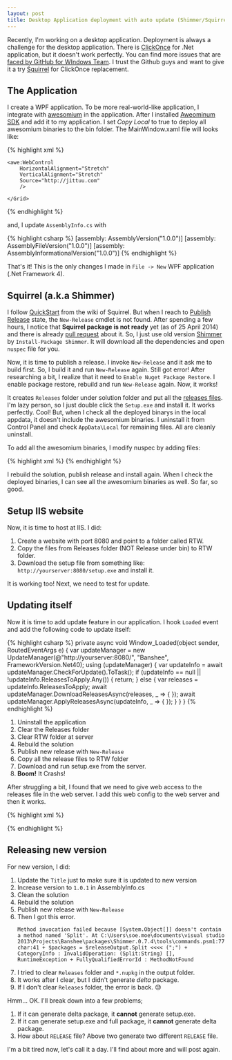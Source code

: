 ```yaml
---
layout: post
title: Desktop Application deployment with auto update (Shimmer/Squirrel) - not working (yet)
---
```


Recently, I'm working on a desktop application. Deployment is always a challenge for the desktop application. There is [ClickOnce][] for .Net application, but it doesn't work perfectly. You can find more issues that are [faced by GitHub for WIndows Team][GHFWIssues]. I trust the Github guys and want to give it a try [Squirrel][] for ClickOnce replacement.

## The Application

I create a WPF application. To be more real-world-like application, I integrate with [awesomium][] in the application. After I installed [Aweominum SDK][aweSDK] and add it to my application. I set _Copy Local_ to true to deploy all awesomium binaries to the bin folder. The MainWindow.xaml file will looks like:

{% highlight xml %}
<Window
        xmlns="http://schemas.microsoft.com/winfx/2006/xaml/presentation"
        xmlns:x="http://schemas.microsoft.com/winfx/2006/xaml"
        xmlns:awe="http://schemas.awesomium.com/winfx" x:Class="Banshee.MainWindow"
        Title="MainWindow" Height="800" Width="1024">
    <Grid>

    <awe:WebControl 
        HorizontalAlignment="Stretch" 
        VerticalAlignment="Stretch"
        Source="http://jittuu.com"
        />

    </Grid>
</Window>
{% endhighlight %}

and, I update `AssemblyInfo.cs` with

{% highlight csharp %}
[assembly: AssemblyVersion("1.0.0")]
[assembly: AssemblyFileVersion("1.0.0")]
[assembly: AssemblyInformationalVersion("1.0.0")]
{% endhighlight %}

That's it! This is the only changes I made in `File -> New` WPF application (.Net Framework 4).

## Squirrel (a.k.a Shimmer)

I follow [QuickStart][] from the wiki of Squirrel. But when I reach to [Publish Release][] state, the `New-Release` cmdlet is not found. After spending a few hours, I notice that **Squirrel package is not ready** yet (as of 25 April 2014) and there is already [pull request][PR211] about it. So, I just use old version [Shimmer][] by `Install-Package Shimmer`. It will download all the dependencies and open `nuspec` file for you.

Now, it is time to publish a release. I invoke `New-Release` and it ask me to build first. So, I build it and run `New-Release` again. Still got error! After researching a bit, I realize that it need to `Enable Nuget Package Restore`. I enable package restore, rebuild and run `New-Release` again. Now, it works!

It creates `Releases` folder under solution folder and put all the [releases files][]. I'm lazy person, so I just
 double click the `Setup.exe` and install it. It works perfectly. Cool! But, when I check all the deployed binarys in the local appdata, it doesn't include the awesomium binaries. I uninstall it from Control Panel and check `AppData\Local` for remaining files. All are cleanly uninstall.
 
To add all the awesomium binaries, I modify nuspec by adding files:

{% highlight xml %}
  <files>
    <file src="bin\$configuration$\Awesomium.*.dll" target="lib\net40\" />
    <file src="bin\$configuration$\avcodec-53.dll" target="lib\net40\" />
    <file src="bin\$configuration$\avformat-53.dll" target="lib\net40\" />
    <file src="bin\$configuration$\avutil-51.dll" target="lib\net40\" />
    <file src="bin\$configuration$\awesomium.dll" target="lib\net40\" />
    <file src="bin\$configuration$\icudt.dll" target="lib\net40\" />
    <file src="bin\$configuration$\libEGL.dll" target="lib\net40\" />
    <file src="bin\$configuration$\libGLESv2.dll" target="lib\net40\" />
    <file src="bin\$configuration$\xinput9_1_0.dll" target="lib\net40\" />
  </files>
{% endhighlight %}

I rebuild the solution, publish release and install again. When I check the deployed binaries, I can see all the awesomium binaries as well. So far, so good.

## Setup IIS website

Now, it is time to host at IIS. I did:
 1. Create a website with port 8080 and point to a folder called RTW.
 2. Copy the files from Releases folder (NOT Release under bin) to RTW folder.
 3. Download the setup file from something like: `http://yourserver:8080/setup.exe` and install it.
 
It is working too! Next, we need to test for update.

## Updating itself

Now it is time to add update feature in our application. I hook `Loaded` event and add the following code to update itself:

{% highlight csharp %}
private async void Window_Loaded(object sender, RoutedEventArgs e)
{
    var updateManager = new UpdateManager(@"http://yourserver:8080/", "Banshee", FrameworkVersion.Net40);
    using (updateManager)
    {
        var updateInfo = await updateManager.CheckForUpdate().ToTask();
        if (updateInfo == null || !updateInfo.ReleasesToApply.Any())
        {
            return;
        }
        else
        {
            var releases = updateInfo.ReleasesToApply;
            await updateManager.DownloadReleasesAsync(releases, _ => { });
            await updateManager.ApplyReleasesAsync(updateInfo, _ => { });
        }
    }
}
{% endhighlight %}

 1. Uninstall the application
 2. Clear the Releases folder
 3. Clear RTW folder at server
 4. Rebuild the solution
 5. Publish new release with `New-Release`
 6. Copy all the release files to RTW folder
 7. Download and run setup.exe from the server.
 8. **Boom!** It Crashs!
 
After struggling a bit, I found that we need to give web access to the releases file in the web server. I add this web config to the web server and then it works.

{% highlight xml %}
<?xml version="1.0" encoding="UTF-8"?>
<configuration>
    <system.webServer>
        <staticContent>
            <mimeMap fileExtension="." mimeType="text/plain" />
            <mimeMap fileExtension=".nupkg" mimeType="application/zip" />
        </staticContent>
    </system.webServer>
</configuration>
{% endhighlight %}

## Releasing new version

For new version, I did:

 1. Update the `Title` just to make sure it is updated to new version
 2. Increase version to `1.0.1` in AssemblyInfo.cs
 3. Clean the solution
 4. Rebuild the solution
 5. Publish new release with `New-Release`
 6. Then I got this error.
    ```
    Method invocation failed because [System.Object[]] doesn't contain a method named 'Split'. At C:\Users\soe.moe\documents\visual studio 2013\Projects\Banshee\packages\Shimmer.0.7.4\tools\commands.psm1:77 char:41 + $packages = $releaseOutput.Split <<<< (";") + CategoryInfo : InvalidOperation: (Split:String) [], RuntimeException + FullyQualifiedErrorId : MethodNotFound
    ```
 7. I tried to clear `Releases` folder and `*.nupkg` in the output folder.
 8. It works after I clear, but I didn't generate _delta_ package.
 9. If I don't clear `Releases` folder, the error is back. :sweat:
  
Hmm... OK. I'll break down into a few problems; 

  1. If it can generate delta package, it **cannot** generate setup.exe.
  2. If it can generate setup.exe and full package, it **cannot** generate delta package.
  3. How about `RELEASE` file? Above two generate two different `RELEASE` file.
  
I'm a bit tired now, let's call it a day. I'll find about more and will post again.

[ClickOnce]: http://msdn.microsoft.com/clickonce
[GHFWIssues]: https://github.com/Squirrel/Squirrel.Windows/issues/82
[Squirrel]: https://github.com/Squirrel/Squirrel.Windows
[awesomium]: http://www.awesomium.com/
[aweSDK]: http://www.awesomium.com/download/
[QuickStart]: https://github.com/squirrel/Squirrel.Windows/wiki/QuickStart
[Publish Release]: https://github.com/squirrel/Squirrel.Windows/wiki/QuickStart#publish-a-release
[PR211]: https://github.com/Squirrel/Squirrel.Windows/pull/211
[Shimmer]: http://www.nuget.org/packages/Shimmer
[releases files]: https://github.com/squirrel/Squirrel.Windows/wiki/QuickStart#whats-in-a-release
